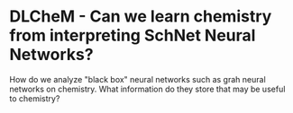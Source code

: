 # DLCheM - Can we learn chemistry from interpreting SchNet Neural Networks? 


How do we analyze "black box" neural networks such as grah neural networks on chemistry. What information do they store that may be useful to chemistry? 


			      

